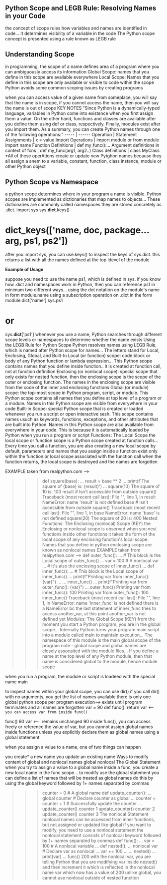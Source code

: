 ## Python Scope and LEGB Rule: Resolving Names in your Code

the concept of scope rules how variables and names are identified in code... It determines visibility of a variable in the code
The Python scope concept is presented using a rule known as LEGB rule

## Understanding Scope

in programming, the scope of a name defines area of a program where you can ambiguously access its information
Global Scope: names that you define in this scope are available everywhere
Local Scope: Names that you define in this scope are only available or visible to code within the scope
Python avoids some common scoping issues by creating programs

when you can access value of a given name from someplace, you will say that the name is in scope, if you cannot access the name, then you will say the name is out of scope KEY NOTES "Since Python is a dynamically-typed language, variables in Python come into existence when you first assign them a value. On the other hand, functions and classes are available after you define them using def or class, respectively. Finally, modules exist after you import them. As a summary, you can create Python names through one of the following operations:" ----- | ------ Operation | Statement Assignments | x = value Import Operations | import module or from module import name Function Definitions | def my_func():... Argument definitions in context of fcns | def my_func(arg1, arg2..) Class definitions | class MyClass
*All of these operAtions create or update new Pytghon names because they all assign a anem to a variable, constant, function, class instance, module or other Python object

## Python Scope vs Namespace

a python scope determines where in your program a name is visible. Python scopes are implemented as dictionaries that map names to objects... These dictionaries are commonly called namespaces
they are stored concretely as .dict.
import sys
sys.__dict__.keys()
# dict_keys(['__name__, __doc__, __package__... arg, ps1, ps2'])
after you import sys, you can use.keys() to inspect the keys of sys.dict.
this returns a list with all the names defined at the top ldevel of the module

**Example of Usage**

suppose you need to use the name ps1, which is defined in sys. if you know how .dict and namespaces work in Python, then you can reference ps1 in minimum two different ways...
using the dot notation on the module's name in form module.name
using a subscription operation on .dict in the form module.dict['name']
sys.ps1
# or
sys.__dict__['ps1']
whenever you use a name, Python searches through different scope levels or namespaces to determine whether the name exists
Using the LEGB Rule for Python Scope
Python resolves names using LEGB Rule, which is named after Python scope for names... The letters stand for Local, Enclosing, Global, and Built-In
Local (or function) scope: code block or body of any Python function or lambda expression... This Python scope contains names that you define inside function.. it is created at function call, not at function definition
Enclosing (or nonlocal scope): special scope that only exists for nested function, then the enclosing scope is the scope of the outer or enclosing function. The names in the enclosing scope are visible from the code of the inner and enclosing functions
Global (or module) scope: the top-most scope in Python program, script, or module. This Python scope contains all names that you define at top level of a program or a module. Names in this Python scope are visible from everywhere in your code
Built-in Scope: special Python scope that is created or loaded whenever you run a script or open interactive sesh. This scope contains names usuch as keywords, functions, exceptions, and other attributes that are built into Python. Names in this Python scope are also available from everywhere in your code. This is because it is automatically loaded by Python when you run a program or script
Functions: The Local Scope
the local scope or function scope is a Python scope created at function calls... Every time you call a function, you are also creating a new local scope
by default, parameters and names that you assign inside a function exist only within the function or local scope associated with the function call
when the function returns, the local scope is destroyed and the names are forgotten

EXAMPLE taken from realpython.com -->

>>> def square(base):
...     result = base ** 2
...     print(f'The square of {base} is: {result}')
...
>>> square(10)
The square of 10 is: 100
>>> result  # Isn't accessible from outside square()
Traceback (most recent call last):
  File "<stdin>", line 1, in <module>
    result
NameError: name 'result' is not defined
>>> base  # Isn't accessible from outside square()
Traceback (most recent call last):
  File "<stdin>", line 1, in <module>
    base
NameError: name 'base' is not defined
>>> square(20)
The square of 20 is: 400
Nested Functions: The Enclosing (nonlocal) Scope (KEY)
the Enclosing or nonlcoal scope is observed when you nest functions inside other functions
it takes the form of the local scope of any enclosing function's local scope. Names that you define in python enclosing scope are known as nonlocal names
EXAMPLE taken from realpython.com -->
>>> def outer_func():
...     # This block is the Local scope of outer_func()
...     var = 100  # A nonlocal var
...     # It's also the enclosing scope of inner_func()
...     def inner_func():
...         # This block is the Local scope of inner_func()
...         print(f"Printing var from inner_func(): {var}")
...
...     inner_func()
...     print(f"Printing var from outer_func(): {var}")
...
>>> outer_func()
Printing var from inner_func(): 100
Printing var from outer_func(): 100
>>> inner_func()
Traceback (most recent call last):
  File "<stdin>", line 1, in <module>
NameError: name 'inner_func' is not defined
there is a NameError bc the last statement of inner_func tries to access another_var, at this point another_var is not defined yet
Modules: The Global Scope (KEY)
from the moment you start a Python program, you are in the global scope... Internally Python turns your program main script into a module called main to maintain execution... The namespace of this module is the main global scope of the program note - global scope and global names are closely assocaited with the module files... If you define a name at the top level of any Python module, then that name is considered global to the module, hence module scope

when you run a program, the module or script is loadeed with the special name main

to inspect names within your global scope, you can use dir()
if you call dir() with no arguments, you get the list of names available
there is only one global python scope per program execution--> exists until program terminates and all names are forgotten
var = 90
def func():
    return var      <-- `you can access var from inside func()`

func()
90
var  <-- `remains unchanged
90
inside func(), you can access freely or reference the value of var, but you cannot assign global names inside functions unless you explicitly declare them as global names using a global statement

when you assign a value to a name, one of two things can happen

you create* a new name
you update an existing name
Ways to modify content of global and nonlocal names
global
nonlocal
The Global Statement
when you try to assign a value to a global name inside a func, you create a new local name in the func scope... to modify use the global statement
you can define a list of names that will be treated as global names
do this by using the global keyword followed by 1+ names separated by commas
>>> counter = 0  # A global name
>>> def update_counter():
...     global counter  # Declare counter as global
...     counter = counter + 1  # Successfully update the counter
...
>>> update_counter()
>>> counter
1
>>> update_counter()
>>> counter
2
>>> update_counter()
>>> counter
3
The nonlocal Statement
nonlocal names can be accessed from inner functions, but not assigned or updated like global
if you want to modify, you need to use a nonlocal statement
the nonlocal statement consists of nonlocal keyword followed by 1+ names separated by commas
>>> def func():
...     var = 100  # A nonlocal variable
...     def nested():
...         nonlocal var  # Declare var as nonlocal
...         var += 100
...
...     nested()
...     print(var)
...
>>> func()
200
with the nonlocal var, you are telling Python that you are modifying var inside nested() and then increment it which is reflected in the nonlocal name var which now has a value of 200
unlike global, you cannot use nonlocal outside of nested function